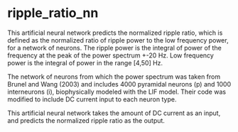 # ripple_ratio_nn
This artificial neural network predicts the normalized ripple ratio, which is defined as the normalized ratio of ripple power to the low frequency power, for a network of neurons. The ripple power is the integral of power of the frequency at the peak of the power spectrum +-20 Hz. Low frequency power is the integral of power in the range [4,50] Hz.

The network of neurons from which the power spectrum was taken from Brunel and Wang (2003) and includes 4000 pyramidal neurons (p) and 1000 interneurons (i), biophysically modeled with the LIF model. Their code was modified to include DC current input to each neuron type.

This artificial neural network takes the amount of DC current as an input, and predicts the normalized ripple ratio as the output.

